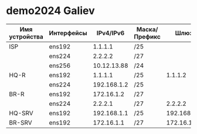 # demo2024 Galiev
|Имя устройства|Интерфейсы|  IPv4/IPv6  |Маска/Префикс|     Шлюз    |
|--------------|----------|-------------|-------------|-------------|
| ISP          | ens192   | 1.1.1.1     | /25         |             |
|              | ens224   | 2.2.2.2     | /27         |             |
|              | ens256   | 10.12.13.88 | /24         |             |
| HQ-R         | ens192   | 1.1.1.1     | /25         | 1.1.1.2     |
|              | ens224   | 192.168.1.2 | /25         |             | 
| BR-R         | ens192   | 172.16.1.2  | /27         |             |
|              | ens224   | 2.2.2.1     | /27         | 2.2.2.2     |
| HQ-SRV       | ens192   | 192.168.1.1 | /25         | 192.168.1.2 |
| BR-SRV       | ens192   | 172.16.1.1  | /27         | 172.16.1.2  |
